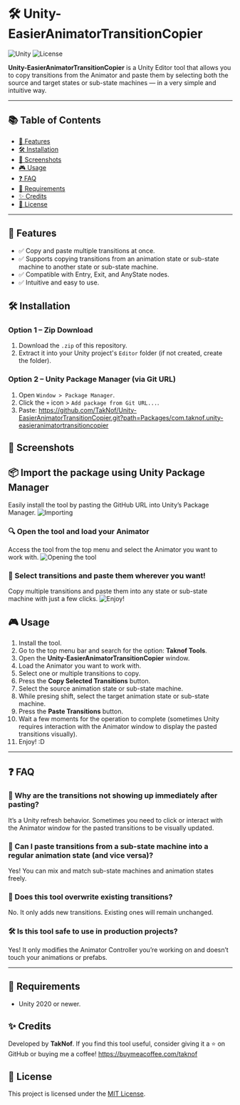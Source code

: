 # 🛠️ Unity-EasierAnimatorTransitionCopier
![Unity](https://img.shields.io/badge/Unity-2020%2B-blue.svg)
![License](https://img.shields.io/badge/License-MIT-green.svg)

**Unity-EasierAnimatorTransitionCopier** is a Unity Editor tool that allows you to copy transitions from the Animator and paste them by selecting both the source and target states or sub-state machines — in a very simple and intuitive way.

---

## 📚 Table of Contents
- [🚀 Features](#-features)
- [🛠️ Installation](#️-installation)
- [📸 Screenshots](#-screenshots)
- [🎮 Usage](#-usage)
- [❓ FAQ](#-faq)
- [📝 Requirements](#-requirements)
- [✨ Credits](#-credits)
- [📜 License](#-license)

---

## 🚀 Features
- ✅ Copy and paste multiple transitions at once.
- ✅ Supports copying transitions from an animation state or sub-state machine to another state or sub-state machine.
- ✅ Compatible with Entry, Exit, and AnyState nodes.
- ✅ Intuitive and easy to use.

## 🛠️ Installation
### Option 1 – Zip Download
1. Download the `.zip` of this repository.
2. Extract it into your Unity project's `Editor` folder (if not created, create the folder).

### Option 2 – Unity Package Manager (via Git URL)
1. Open `Window > Package Manager`.
2. Click the `+` icon > `Add package from Git URL...`.
3. Paste: https://github.com/TakNof/Unity-EasierAnimatorTransitionCopier.git?path=Packages/com.taknof.unity-easieranimatortransitioncopier

## 📸 Screenshots

## 📦 Import the package using Unity Package Manager
Easily install the tool by pasting the GitHub URL into Unity’s Package Manager.
![Importing](ShowcaseGifs/Import.gif)

### 🔍 Open the tool and load your Animator
Access the tool from the top menu and select the Animator you want to work with.
![Opening the tool](ShowcaseGifs/OpenAndLoad.gif)

### 🎯 Select transitions and paste them wherever you want!
Copy multiple transitions and paste them into any state or sub-state machine with just a few clicks.
![Enjoy!](ShowcaseGifs/Enjoy.gif)

## 🎮 Usage
1. Install the tool.
2. Go to the top menu bar and search for the option: **Taknof Tools**.
3. Open the **Unity-EasierAnimatorTransitionCopier** window.
4. Load the Animator you want to work with.
5. Select one or multiple transitions to copy.
6. Press the **Copy Selected Transitions** button.
7. Select the source animation state or sub-state machine.
8. While presing shift, select the target animation state or sub-state machine.
9. Press the **Paste Transitions** button.
10. Wait a few moments for the operation to complete (sometimes Unity requires interaction with the Animator window to display the pasted transitions visually).
11. Enjoy! :D

---

## ❓ FAQ

### 💬 Why are the transitions not showing up immediately after pasting?
It’s a Unity refresh behavior. Sometimes you need to click or interact with the Animator window for the pasted transitions to be visually updated.

### 🧩 Can I paste transitions from a sub-state machine into a regular animation state (and vice versa)?
Yes! You can mix and match sub-state machines and animation states freely.

### 🔄 Does this tool overwrite existing transitions?
No. It only adds new transitions. Existing ones will remain unchanged.

### 🛠️ Is this tool safe to use in production projects?
Yes! It only modifies the Animator Controller you’re working on and doesn’t touch your animations or prefabs.

---

## 📝 Requirements
- Unity 2020 or newer.

## ✨ Credits
Developed by **TakNof**.
If you find this tool useful, consider giving it a ⭐ on GitHub or buying me a coffee!
https://buymeacoffee.com/taknof


## 📜 License
This project is licensed under the [MIT License](LICENSE).

